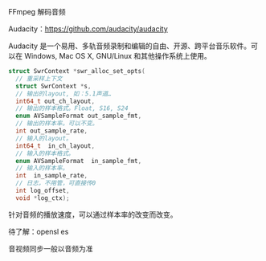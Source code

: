 FFmpeg 解码音频

Audacity：https://github.com/audacity/audacity

Audacity 是一个易用、多轨音频录制和编辑的自由、开源、跨平台音乐软件。可以在 Windows, Mac OS X, GNU/Linux 和其他操作系统上使用。

```c
struct SwrContext *swr_alloc_set_opts(
  // 重采样上下文
  struct SwrContext *s,    
  // 输出的layout, 如：5.1声道…
  int64_t out_ch_layout, 
  // 输出的样本格式。Float, S16, S24
  enum AVSampleFormat out_sample_fmt, 
  // 输出的样本率。可以不变。
  int out_sample_rate,
  // 输入的layout。
  int64_t  in_ch_layout, 
  // 输入的样本格式。
  enum AVSampleFormat  in_sample_fmt, 
  // 输入的样本率。
  int  in_sample_rate,       
  // 日志，不用管，可直接传0
  int log_offset, 
  void *log_ctx);
```

针对音频的播放速度，可以通过样本率的改变而改变。

待了解：opensl es

音视频同步一般以音频为准